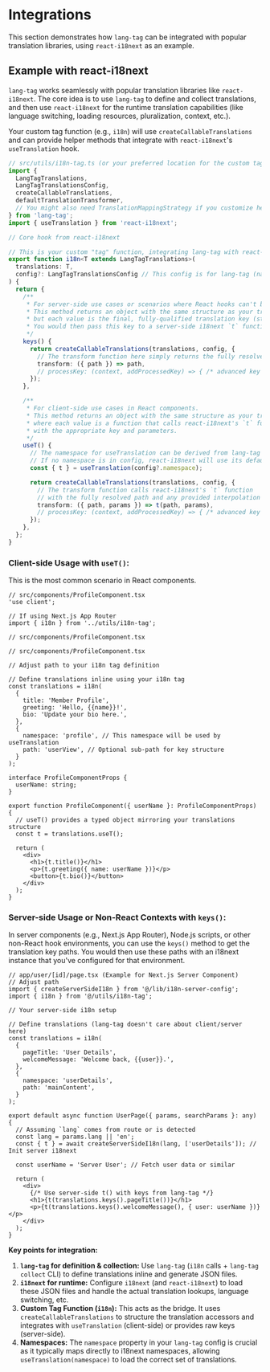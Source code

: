 # Integrations

This section demonstrates how `lang-tag` can be integrated with popular translation libraries, using `react-i18next` as an example.

## Example with react-i18next

`lang-tag` works seamlessly with popular translation libraries like `react-i18next`. The core idea is to use `lang-tag` to define and collect translations, and then use `react-i18next` for the runtime translation capabilities (like language switching, loading resources, pluralization, context, etc.).

Your custom tag function (e.g., `i18n`) will use `createCallableTranslations` and can provide helper methods that integrate with `react-i18next`'s `useTranslation` hook.

```ts
// src/utils/i18n-tag.ts (or your preferred location for the custom tag)
import {
  LangTagTranslations,
  LangTagTranslationsConfig,
  createCallableTranslations,
  defaultTranslationTransformer,
  // You might also need TranslationMappingStrategy if you customize heavily
} from 'lang-tag';
import { useTranslation } from 'react-i18next';

// Core hook from react-i18next

// This is your custom "tag" function, integrating lang-tag with react-i18next
export function i18n<T extends LangTagTranslations>(
  translations: T,
  config?: LangTagTranslationsConfig // This config is for lang-tag (namespace, path)
) {
  return {
    /**
     * For server-side use cases or scenarios where React hooks can't be used.
     * This method returns an object with the same structure as your translations,
     * but each value is the final, fully-qualified translation key (string path).
     * You would then pass this key to a server-side i18next `t` function.
     */
    keys() {
      return createCallableTranslations(translations, config, {
        // The transform function here simply returns the fully resolved path to the key
        transform: ({ path }) => path,
        // processKey: (context, addProcessedKey) => { /* advanced key processing if needed */ }
      });
    },

    /**
     * For client-side use cases in React components.
     * This method returns an object with the same structure as your translations,
     * where each value is a function that calls react-i18next's `t` function
     * with the appropriate key and parameters.
     */
    useT() {
      // The namespace for useTranslation can be derived from lang-tag's config.
      // If no namespace is in config, react-i18next will use its defaultNS.
      const { t } = useTranslation(config?.namespace);

      return createCallableTranslations(translations, config, {
        // The transform function calls react-i18next's `t` function
        // with the fully resolved path and any provided interpolation parameters.
        transform: ({ path, params }) => t(path, params),
        // processKey: (context, addProcessedKey) => { /* advanced key processing if needed */ }
      });
    },
  };
}
```

### Client-side Usage with `useT()`:

This is the most common scenario in React components.

```tsx
// src/components/ProfileComponent.tsx
'use client';

// If using Next.js App Router
import { i18n } from '../utils/i18n-tag';

// src/components/ProfileComponent.tsx

// src/components/ProfileComponent.tsx

// Adjust path to your i18n tag definition

// Define translations inline using your i18n tag
const translations = i18n(
  {
    title: 'Member Profile',
    greeting: 'Hello, {{name}}!',
    bio: 'Update your bio here.',
  },
  {
    namespace: 'profile', // This namespace will be used by useTranslation
    path: 'userView', // Optional sub-path for key structure
  }
);

interface ProfileComponentProps {
  userName: string;
}

export function ProfileComponent({ userName }: ProfileComponentProps) {
  // useT() provides a typed object mirroring your translations structure
  const t = translations.useT();

  return (
    <div>
      <h1>{t.title()}</h1>
      <p>{t.greeting({ name: userName })}</p>
      <button>{t.bio()}</button>
    </div>
  );
}
```

### Server-side Usage or Non-React Contexts with `keys()`:

In server components (e.g., Next.js App Router), Node.js scripts, or other non-React hook environments, you can use the `keys()` method to get the translation key paths. You would then use these paths with an i18next instance that you've configured for that environment.

```tsx
// app/user/[id]/page.tsx (Example for Next.js Server Component)
// Adjust path
import { createServerSideI18n } from '@/lib/i18n-server-config';
import { i18n } from '@/utils/i18n-tag';

// Your server-side i18n setup

// Define translations (lang-tag doesn't care about client/server here)
const translations = i18n(
  {
    pageTitle: 'User Details',
    welcomeMessage: 'Welcome back, {{user}}.',
  },
  {
    namespace: 'userDetails',
    path: 'mainContent',
  }
);

export default async function UserPage({ params, searchParams }: any) {
  // Assuming `lang` comes from route or is detected
  const lang = params.lang || 'en';
  const { t } = await createServerSideI18n(lang, ['userDetails']); // Init server i18next

  const userName = 'Server User'; // Fetch user data or similar

  return (
    <div>
      {/* Use server-side t() with keys from lang-tag */}
      <h1>{t(translations.keys().pageTitle())}</h1>
      <p>{t(translations.keys().welcomeMessage(), { user: userName })}</p>
    </div>
  );
}
```

**Key points for integration:**

1.  **`lang-tag` for definition & collection:** Use `lang-tag` (`i18n` calls + `lang-tag collect` CLI) to define translations inline and generate JSON files.
2.  **`i18next` for runtime:** Configure `i18next` (and `react-i18next`) to load these JSON files and handle the actual translation lookups, language switching, etc.
3.  **Custom Tag Function (`i18n`):** This acts as the bridge. It uses `createCallableTranslations` to structure the translation accessors and integrates with `useTranslation` (client-side) or provides raw keys (server-side).
4.  **Namespaces:** The `namespace` property in your `lang-tag` config is crucial as it typically maps directly to i18next namespaces, allowing `useTranslation(namespace)` to load the correct set of translations.

